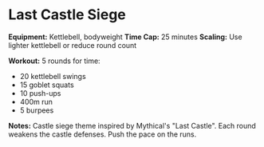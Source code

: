 # Last Castle Siege

**Equipment:** Kettlebell, bodyweight
**Time Cap:** 25 minutes
**Scaling:** Use lighter kettlebell or reduce round count

**Workout:**
5 rounds for time:
- 20 kettlebell swings
- 15 goblet squats
- 10 push-ups
- 400m run
- 5 burpees

**Notes:**
Castle siege theme inspired by Mythical's "Last Castle". Each round weakens the castle defenses. Push the pace on the runs.